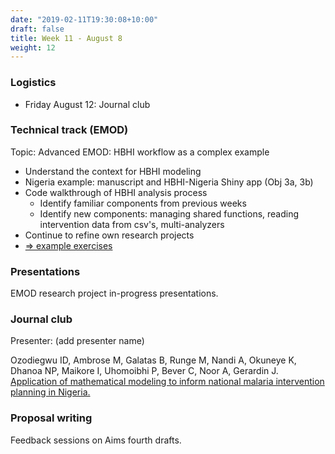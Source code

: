 ```yaml
---
date: "2019-02-11T19:30:08+10:00"
draft: false
title: Week 11 - August 8
weight: 12
---
```


<!--more-->

### Logistics

- Friday August 12: Journal club

### Technical track (EMOD)

Topic: Advanced EMOD: HBHI workflow as a complex example

- Understand the context for HBHI modeling
- Nigeria example: manuscript and HBHI-Nigeria Shiny app (Obj 3a, 3b)
- Code walkthrough of HBHI analysis process
    + Identify familiar components from previous weeks
    + Identify new components: managing shared functions, reading intervention data from csv's, multi-analyzers
- Continue to refine own research projects
- [=> example exercises](https://github.com/numalariamodeling/faculty-enrich-2022-examples#week-11-advanced-emod-hbhi-workflow-as-a-complex-example-)

### Presentations

EMOD research project in-progress presentations.

### Journal club

Presenter: (add presenter name)

Ozodiegwu ID, Ambrose M, Galatas B, Runge M, Nandi A, Okuneye K, Dhanoa NP, Maikore I, Uhomoibhi P, Bever C, Noor A, Gerardin J.
[Application of mathematical modeling to inform national malaria intervention planning in Nigeria.](https://northwestern.box.com/s/1esdm0mwqmdqxrtu6ct1mduxyfef50x7)

### Proposal writing

Feedback sessions on Aims fourth drafts.